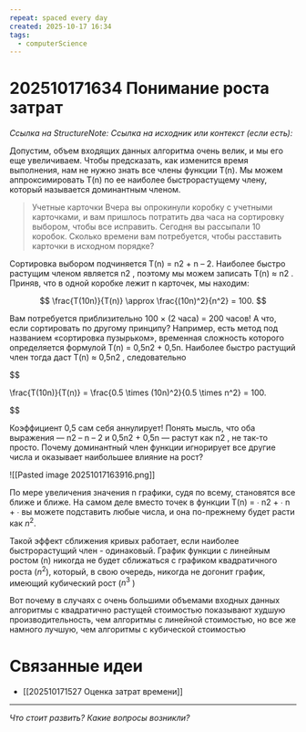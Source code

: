 ```yaml
---
repeat: spaced every day
created: 2025-10-17 16:34
tags:
  - computerScience
---
```

# 202510171634 Понимание роста затрат

*Ссылка на StructureNote:*
*Ссылка на исходник или контекст (если есть):*

Допустим, объем входящих данных алгоритма очень велик, и мы его еще увеличиваем. Чтобы предсказать, как изменится время выполнения, нам не нужно знать все члены функции T(n). Мы можем аппроксимировать T(n) по ее наиболее быстрорастущему члену, который называется доминантным членом.

> Учетные карточки Вчера вы опрокинули коробку с учетными карточками, и вам пришлось потратить два часа на сортировку выбором, чтобы все исправить. Сегодня вы рассыпали 10 коробок. Сколько времени вам потребуется, чтобы расставить карточки в исходном порядке?

Cортировка выбором подчиняется T(n) = n2 + n – 2. Наиболее быстро растущим членом является n2 , поэтому мы можем записать T(n) ≈ n2 . Приняв, что в одной коробке лежит n карточек, мы находим:

$$
\frac{T(10n)}{T(n)} \approx \frac{(10n)^2}{n^2} = 100.
$$

 Вам потребуется приблизительно 100 × (2 часа) = 200 часов! А что, если сортировать по другому принципу? Например, есть метод под названием «сортировка пузырьком», временная сложность которого определяется формулой T(n) = 0,5n2 + 0,5n. Наиболее быстро растущий член тогда даст T(n) ≈ 0,5n2 , следовательно

$$

\frac{T(10n)}{T(n)} = \frac{0.5 \times (10n)^2}{0.5 \times n^2} = 100.

$$

Коэффициент 0,5 сам себя аннулирует! Понять мысль, что оба выражения — n2 – n – 2 и 0,5n2 + 0,5n — растут как n2 , не так-то просто. Почему доминантный член функции игнорирует все другие числа и оказывает наибольшее влияние на рост?

![[Pasted image 20251017163916.png]]

По мере увеличения значения n графики, судя по всему, становятся все ближе и ближе. На самом деле вместо точек в функции T(n) = ∙ n2 + ∙ n + ∙ вы можете подставить любые числа, и она по-прежнему будет расти как $n^2$.

Такой эффект сближения кривых работает, если наиболее быстрорастущий член - одинаковый. График функции с линейным ростом (n) никогда не будет сближаться с графиком квадратичного роста ($n^2$), который, в свою очередь, никогда не догонит график, имеющий кубический рост ($n^3$ )

Вот почему в случаях с очень большими объемами входных данных алгоритмы с квадратично растущей стоимостью показывают худшую производительность, чем алгоритмы с линейной стоимостью, но все же намного лучшую, чем алгоритмы с кубической стоимостью

# Связанные идеи

- [[202510171527 Оценка затрат времени]]

---

*Что стоит развить? Какие вопросы возникли?*
